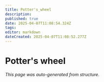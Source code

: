 ```yaml
---
title: Potter's_wheel
description: 
published: true
date: 2025-04-07T11:08:54.324Z
tags: 
editor: markdown
dateCreated: 2025-04-07T11:08:52.277Z
---
```


# Potter's wheel

*This page was auto-generated from structure.*